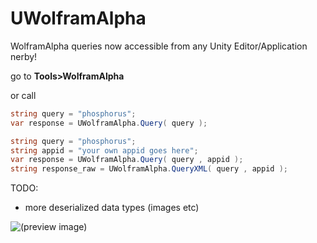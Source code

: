 # UWolframAlpha
WolframAlpha queries now accessible from any Unity Editor/Application nerby!

go to **Tools>WolframAlpha**

or call

```c#
string query = "phosphorus";
var response = UWolframAlpha.Query( query );
```
```c#
string query = "phosphorus";
string appid = "your own appid goes here";
var response = UWolframAlpha.Query( query , appid );
string response_raw = UWolframAlpha.QueryXML( query , appid );
```

TODO:
- more deserialized data types (images etc)

![(preview image)](https://i.imgur.com/AyxnIFZ.jpg)
